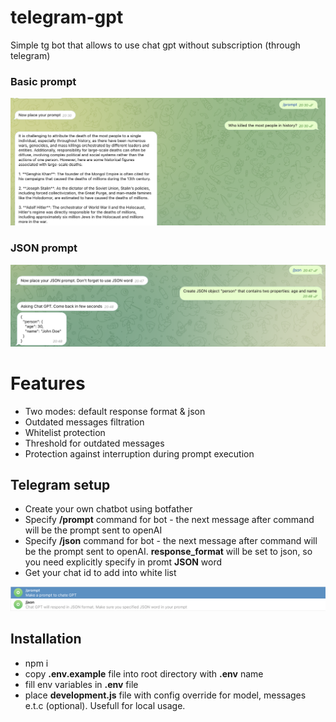 # telegram-gpt
Simple tg bot that allows to use chat gpt without subscription (through telegram)

### Basic prompt 
![Basic prompt](./static/prompt.png)
### JSON prompt
![Alt Text](./static/json.png)

# Features
* Two modes: default response format & json
* Outdated messages filtration
* Whitelist protection
* Threshold for outdated messages
* Protection against interruption during prompt execution

## Telegram setup
* Create your own chatbot using botfather
* Specify **/prompt** command for bot - the next message after command will be the prompt sent to openAI
* Specify **/json** command for bot - the next message after command will be the prompt sent to openAI. **response_format** will be set to json, so you need explicitly specify in promt **JSON** word
* Get your chat id to add into white list

![Alt Text](./static/commands.png)

## Installation
* npm i
* copy **.env.example** file into root directory with **.env** name
* fill env variables in **.env** file
* place **development.js** file with config override for model, messages e.t.c (optional). Usefull for local usage.
